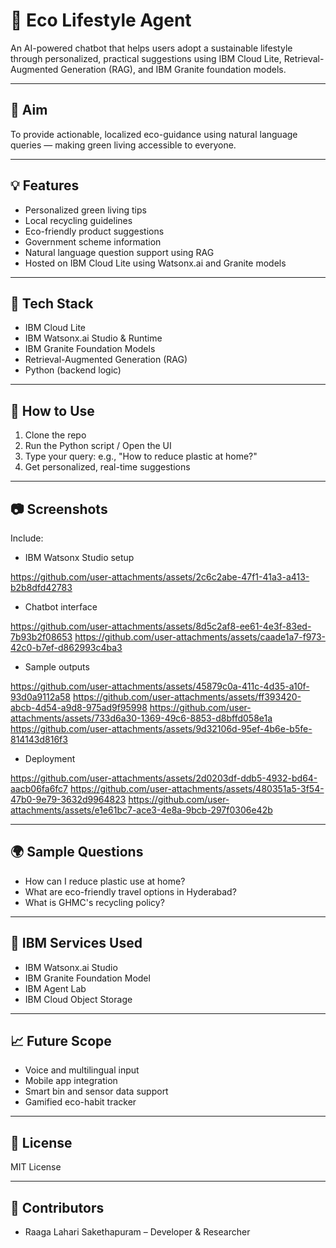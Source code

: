 # 🌿 Eco Lifestyle Agent

An AI-powered chatbot that helps users adopt a sustainable lifestyle through personalized, practical suggestions using IBM Cloud Lite, Retrieval-Augmented Generation (RAG), and IBM Granite foundation models.

---

## 🎯 Aim

To provide actionable, localized eco-guidance using natural language queries — making green living accessible to everyone.

---

## 💡 Features

- Personalized green living tips  
- Local recycling guidelines  
- Eco-friendly product suggestions  
- Government scheme information  
- Natural language question support using RAG  
- Hosted on IBM Cloud Lite using Watsonx.ai and Granite models

---

## 🧠 Tech Stack

- IBM Cloud Lite  
- IBM Watsonx.ai Studio & Runtime  
- IBM Granite Foundation Models  
- Retrieval-Augmented Generation (RAG)  
- Python (backend logic)  

---

## 🧪 How to Use

1. Clone the repo  
2. Run the Python script / Open the UI  
3. Type your query: e.g., "How to reduce plastic at home?"  
4. Get personalized, real-time suggestions  

---

## 📷 Screenshots

Include:

- IBM Watsonx Studio setup  

https://github.com/user-attachments/assets/2c6c2abe-47f1-41a3-a413-b2b8dfd42783

- Chatbot interface 

https://github.com/user-attachments/assets/8d5c2af8-ee61-4e3f-83ed-7b93b2f08653
https://github.com/user-attachments/assets/caade1a7-f973-42c0-b7ef-d862993c4ba3

- Sample outputs
  
https://github.com/user-attachments/assets/45879c0a-411c-4d35-a10f-93d0a9112a58
https://github.com/user-attachments/assets/ff393420-abcb-4d54-a9d8-975ad9f95998
https://github.com/user-attachments/assets/733d6a30-1369-49c6-8853-d8bffd058e1a
https://github.com/user-attachments/assets/9d32106d-95ef-4b6e-b5fe-814143d816f3

- Deployment

https://github.com/user-attachments/assets/2d0203df-ddb5-4932-bd64-aacb06fa6fc7
https://github.com/user-attachments/assets/480351a5-3f54-47b0-9e79-3632d9964823
https://github.com/user-attachments/assets/e1e61bc7-ace3-4e8a-9bcb-297f0306e42b

---

## 🌍 Sample Questions

- How can I reduce plastic use at home?  
- What are eco-friendly travel options in Hyderabad?  
- What is GHMC's recycling policy?  

---

## 🔗 IBM Services Used

- IBM Watsonx.ai Studio  
- IBM Granite Foundation Model  
- IBM Agent Lab  
- IBM Cloud Object Storage 

---

## 📈 Future Scope

- Voice and multilingual input  
- Mobile app integration  
- Smart bin and sensor data support  
- Gamified eco-habit tracker  

---

## 📜 License

MIT License

---

## 🙌 Contributors

- Raaga Lahari Sakethapuram – Developer & Researcher
